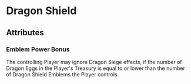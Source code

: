 # Dragon Shield

## Attributes

### Emblem Power Bonus

The controlling Player may ignore Dragon Siege effects, if the number of Dragon Eggs in the Player's Treasury is equal to or lower than the number of Dragon Shield Emblems the Player controls.
